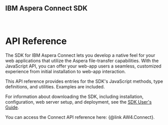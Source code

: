 ## IBM Aspera Connect SDK
<br>

# API Reference
The SDK for IBM Aspera Connect lets you develop a native feel for your web
applications that utilize the Aspera file-transfer capabilities. With the
JavaScript API, you can offer your web-app users a seamless, customized experience
from initial installation to web-app interaction.

This API reference provides entries for the SDK's JavaScript methods, type definitions,
and utilities. Examples are included.

For information about downloading the SDK, including installation, configuration,
web server setup, and deployment, see the [SDK User's Guide](https://developer.ibm.com/apis/catalog/aspera--aspera-connect-sdk/Introduction/).

You can access the Connect API reference here: {@link AW4.Connect}.
